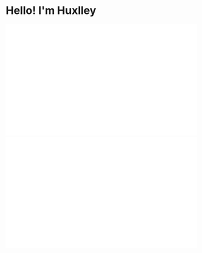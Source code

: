 <!-- ![header](https://capsule-render.vercel.app/api?type=soft&color=FFFFFF&fontColor=373a3e&text=Huxley's%20GitHub&height=180&fontSize=75&) -->
# Hello! I'm Huxlley

![Huxley's GitHub stats](https://raw.githubusercontent.com/DavidHuxley/github-stats/master/generated/overview.svg#gh-dark-mode-only)
![Most Used Language](https://raw.githubusercontent.com/DavidHuxley/github-stats/master/generated/languages.svg#gh-dark-mode-only)


<!-- 
![GitHub stats](https://github-readme-stats.vercel.app/api?username=DavidHuxley&show_icons=true&theme=graywhite)
![Most Used Language](https://github-readme-stats.vercel.app/api/top-langs/?username=DavidHuxley&theme=graywhite&layout=compact)<br/> -->
<!-- [![Solved.ac Profile](http://mazassumnida.wtf/api/v2/generate_badge?boj=huxleyseo)](https://solved.ac/huxleyseo/) -->

